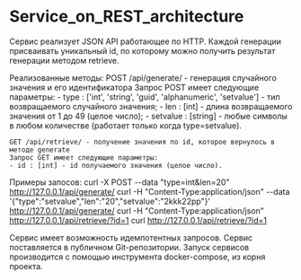 # Service_on_REST_architecture
Сервис реализует JSON API работающее по HTTP.
Каждой генерации присваивать уникальный id, по которому можно получить результат генерации методом retrieve.

Реализованные методы:
    POST /api/generate/ - генерация случайного значения и его идентификатора
	Запрос POST имеет следующие параметры:
	- type : ['int', 'string', 'guid', 'alphanumeric', 'setvalue'] - тип возвращаемого случайного значения;
	- len : [int] - длина возвращаемого значения от 1 до 49 (целое число);
	- setvalue : [string] - любые символы в любом количестве (работает только когда type=setvalue).

    GET /api/retrieve/ - получение значения по id, которое вернулось в методе generate
	Запрос GET имеет следующие параметры:
	- id : [int] - id получаемого значения (целое число).

Примеры запосов: 
	curl -X POST --data "type=int&len=20" http://127.0.0.1/api/generate/
	curl -H "Content-Type:application/json" --data '{"type":"setvalue","len":"20","setvalue":"2kkk22pp"}' http://127.0.0.1/api/generate/
	curl -H "Content-Type:application/json" http://127.0.0.1/api/retrieve/?id=1
	curl http://127.0.0.1/api/retrieve/?id=1

Сервис имеет возможность идемпотентных запросов.
Сервис поставляется в публичном Git-репозитории. Запуск сервисов производится с помощью инструмента docker-compose, из корня проекта.
